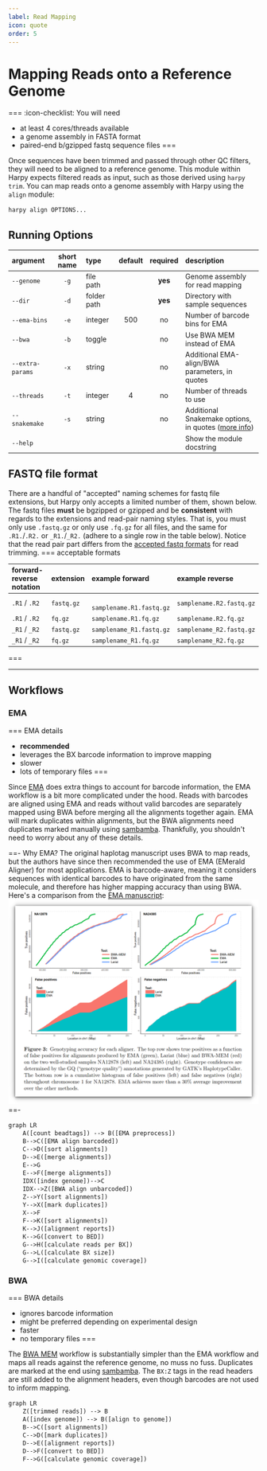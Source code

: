 ```yaml
---
label: Read Mapping
icon: quote
order: 5
---
```


# Mapping Reads onto a Reference Genome
===  :icon-checklist: You will need
- at least 4 cores/threads available
- a genome assembly in FASTA format
- paired-end b/gzipped fastq sequence files
===

Once sequences have been trimmed and passed through other QC filters, they will need to
be aligned to a reference genome. This module within Harpy expects filtered reads as input,
such as those derived using `harpy trim`. You can map reads onto a genome assembly with Harpy 
using the `align` module:
```bash
harpy align OPTIONS...
```

## Running Options
| argument         | short name | type        | default | required | description                                                            |
|:-----------------|:----------:|:------------|:-------:|:--------:|:-----------------------------------------------------------------------|
| `--genome`       |    `-g`    | file path   |         | **yes**  | Genome assembly for read mapping                                       |
| `--dir`          |    `-d`    | folder path |         | **yes**  | Directory with sample sequences                                        |
| `--ema-bins`     |    `-e`    | integer     |   500   |    no    | Number of barcode bins for EMA                                         |
| `--bwa`          |    `-b`    | toggle      |         |    no    | Use BWA MEM instead of EMA                                             |
| `--extra-params` |    `-x`    | string      |         |    no    | Additional EMA-align/BWA parameters, in quotes                         |
| `--threads`      |    `-t`    | integer     |    4    |    no    | Number of threads to use                                               |
| `--snakemake`    |    `-s`    | string      |         |    no    | Additional Snakemake options, in quotes ([more info](../getstarted.md/#adding-additional-snakamake-parameters)) |
| `--help`         |            |             |         |          | Show the module docstring                                              |

## FASTQ file format
There are a handful of "accepted" naming schemes for fastq file extensions, but Harpy only accepts a limited number of them, shown below.
The fastq files **must** be bgzipped or gzipped and be **consistent** with regards to the extensions and read-pair naming styles.
That is, you must only use `.fastq.gz` or only use `.fq.gz` for all files, and the same for `.R1.`/`.R2.` or `_R1.`/`_R2.` (adhere to a single row in the table below).
Notice that the read pair part differs from the [accepted fastq formats](qualitytrimming.md/#fastq-file-format) for read trimming.
=== acceptable formats

| forward-reverse notation | extension  | example forward           | example reverse          |
|:-------------------------|:-----------|:--------------------------|:-------------------------|
| `.R1` / `.R2`            | `fastq.gz` | ` samplename.R1.fastq.gz` | `samplename.R2.fastq.gz` |
| `.R1` / `.R2`            | `fq.gz`    | `samplename.R1.fq.gz`     | `samplename.R2.fq.gz`    |
| `_R1` / `_R2`            | `fastq.gz` | `samplename_R1.fastq.gz`  | `samplename_R2.fastq.gz` |
| `_R1` / `_R2`            | `fq.gz`    | `samplename_R1.fq.gz`     | `samplename_R2.fq.gz`    |

===

----

## Workflows
### EMA
=== EMA details
- **recommended**
- leverages the BX barcode information to improve mapping
- slower
- lots of temporary files
===

Since [EMA](https://github.com/arshajii/ema) does extra things to account for barcode information, the EMA workflow is a bit more complicated under the hood. Reads with barcodes are aligned using EMA and reads without valid barcodes are separately mapped using BWA before merging all the alignments together again. EMA will mark duplicates within alignments, but the BWA alignments need duplicates marked manually using [sambamba](https://lomereiter.github.io/sambamba/). Thankfully, you shouldn't need to worry about any of these details.

==- Why EMA?
The original haplotag manuscript uses BWA to map reads, but the authors have since then recommended the use of EMA (EMerald Aligner) for most applications. EMA is barcode-aware, meaning it considers sequences with identical barcodes to have originated from the same molecule, and therefore has higher mapping accuracy than using BWA. Here's a comparison from the [EMA manuscript](https://www.biorxiv.org/content/10.1101/220236v1):
![EMA Publication figure 3](/static/EMA.fig3.png)
==-

```mermaid
graph LR
    A([count beadtags]) --> B([EMA preprocess])
    B-->C([EMA align barcoded])
    C-->D([sort alignments])
    D-->E([merge alignments])
    E-->G
    E-->F([merge alignments])
    IDX([index genome])-->C
    IDX-->Z([BWA align unbarcoded])
    Z-->Y([sort alignments])
    Y-->X([mark duplicates])
    X-->F
    F-->K([sort alignments])
    K-->J([alignment reports])
    K-->G([convert to BED])
    G-->H([calculate reads per BX])
    G-->L([calculate BX size])
    G-->I([calculate genomic coverage])
```

### BWA
=== BWA details
- ignores barcode information
- might be preferred depending on experimental design
- faster
- no temporary files
===

The [BWA MEM](https://github.com/lh3/bwa) workflow is substantially simpler than the EMA workflow and maps all reads against the reference genome, no muss no fuss. Duplicates are marked at the end using [sambamba](https://lomereiter.github.io/sambamba/). The `BX:Z` tags in the read headers are still added to the alignment headers, even though barcodes are not used to inform mapping.

```mermaid
graph LR
    Z([trimmed reads]) --> B
    A([index genome]) --> B([align to genome])
    B-->C([sort alignments])
    C-->D([mark duplicates])
    D-->E([alignment reports])
    D-->F([convert to BED])
    F-->G([calculate genomic coverage])
```
